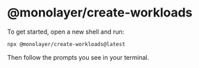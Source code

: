 # @monolayer/create-workloads

To get started, open a new shell and run:

```sh
npx @monolayer/create-workloads@latest
```

Then follow the prompts you see in your terminal.
